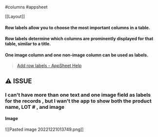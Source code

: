 #columns #appsheet

[[Layout]]

#### Row labels **allow you to choose the most important columns in a table**. 

#### Row labels determine which columns are prominently displayed for that table, similar to a title.

#### One image column and one non-image column can be used as labels.

> [Add row labels - AppSheet Help](https://support.google.com/appsheet/answer/10106376?hl=en#:~:text=Row%20labels%20allow%20you%20to,can%20be%20used%20as%20labels.)

## ⚠️ ISSUE
### I can't have more than one text and one image field as labels for the records , but I wan't the app to show both the product name, LOT # , and image 


#### Image
![[Pasted image 20221221013749.png]]



